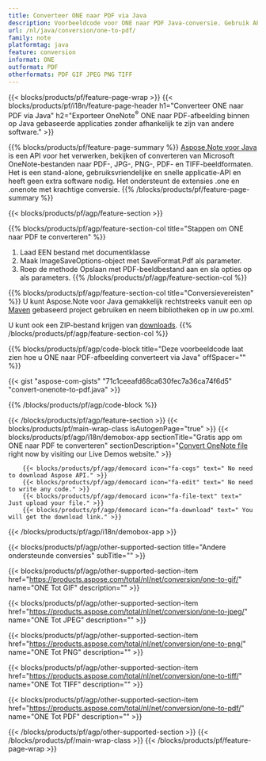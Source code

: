 ```yaml
---
title: Converteer ONE naar PDF via Java
description: Voorbeeldcode voor ONE naar PDF Java-conversie. Gebruik API-voorbeeldcode voor batch ONE-bestanden naar PDF-conversie binnen elke op Java gebaseerde applicatie. 
url: /nl/java/conversion/one-to-pdf/
family: note
platformtag: java
feature: conversion
informat: ONE
outformat: PDF
otherformats: PDF GIF JPEG PNG TIFF
---
```

{{< blocks/products/pf/feature-page-wrap >}}
{{< blocks/products/pf/i18n/feature-page-header h1="Converteer ONE naar PDF via Java" h2="Exporteer OneNote<sup>&reg;</sup> ONE naar PDF-afbeelding binnen op Java gebaseerde applicaties zonder afhankelijk te zijn van andere software." >}}

{{% blocks/products/pf/feature-page-summary %}}
[Aspose.Note voor Java](https://products.aspose.com/note/java/) is een API voor het verwerken, bekijken of converteren van Microsoft OneNote-bestanden naar PDF-, JPG-, PNG-, PDF- en TIFF-beeldformaten. Het is een stand-alone, gebruiksvriendelijke en snelle applicatie-API en heeft geen extra software nodig. Het ondersteunt de extensies .one en .onenote met krachtige conversie.
{{% /blocks/products/pf/feature-page-summary  %}}

{{< blocks/products/pf/agp/feature-section >}}

{{% blocks/products/pf/agp/feature-section-col title="Stappen om ONE naar PDF te converteren" %}}
1. Laad EEN bestand met documentklasse
2. Maak ImageSaveOptions-object met SaveFormat.Pdf als parameter.
3. Roep de methode Opslaan met PDF-beeldbestand aan en sla opties op als parameters.
{{% /blocks/products/pf/agp/feature-section-col %}}

{{% blocks/products/pf/agp/feature-section-col title="Conversievereisten" %}}
U kunt Aspose.Note voor Java gemakkelijk rechtstreeks vanuit een op [Maven](https://repository.aspose.com/webapp/#/artifacts/browse/tree/General/repo/com/aspose/aspose-note) gebaseerd project gebruiken en neem bibliotheken op in uw po.xml.

U kunt ook een ZIP-bestand krijgen van [downloads](https://downloads.aspose.com/note/java).
{{% /blocks/products/pf/agp/feature-section-col %}}

{{% blocks/products/pf/agp/code-block title="Deze voorbeeldcode laat zien hoe u ONE naar PDF-afbeelding converteert via Java" offSpacer="" %}}

{{< gist "aspose-com-gists" "71c1ceeafd68ca630fec7a36ca74f6d5" "convert-onenote-to-pdf.java" >}}

{{% /blocks/products/pf/agp/code-block %}}

{{< /blocks/products/pf/agp/feature-section >}}
{{< blocks/products/pf/main-wrap-class isAutogenPage="true" >}}
{{< blocks/products/pf/agp/i18n/demobox-app sectionTitle="Gratis app om ONE naar PDF te converteren" sectionDescription="[Convert OneNote file](https://products.aspose.app/note/conversion/onenote-to-pdf) right now by visiting our Live Demos website." >}}

        {{< blocks/products/pf/agp/democard icon="fa-cogs" text=" No need to download Aspose API." >}}
        {{< blocks/products/pf/agp/democard icon="fa-edit" text=" No need to write any code." >}}
        {{< blocks/products/pf/agp/democard icon="fa-file-text" text=" Just upload your file." >}}
        {{< blocks/products/pf/agp/democard icon="fa-download" text=" You will get the download link." >}}
		
{{< /blocks/products/pf/agp/i18n/demobox-app >}}

{{< blocks/products/pf/agp/other-supported-section title="Andere ondersteunde conversies" subTitle="" >}}

{{< blocks/products/pf/agp/other-supported-section-item href="https://products.aspose.com/total/nl/net/conversion/one-to-gif/" name="ONE Tot GIF" description="" >}}

{{< blocks/products/pf/agp/other-supported-section-item href="https://products.aspose.com/total/nl/net/conversion/one-to-jpeg/" name="ONE Tot JPEG" description="" >}}

{{< blocks/products/pf/agp/other-supported-section-item href="https://products.aspose.com/total/nl/net/conversion/one-to-png/" name="ONE Tot PNG" description="" >}}

{{< blocks/products/pf/agp/other-supported-section-item href="https://products.aspose.com/total/nl/net/conversion/one-to-tiff/" name="ONE Tot TIFF" description="" >}}

{{< blocks/products/pf/agp/other-supported-section-item href="https://products.aspose.com/total/nl/net/conversion/one-to-pdf/" name="ONE Tot PDF" description="" >}}



{{< /blocks/products/pf/agp/other-supported-section >}}
{{< /blocks/products/pf/main-wrap-class >}}
{{< /blocks/products/pf/feature-page-wrap >}}